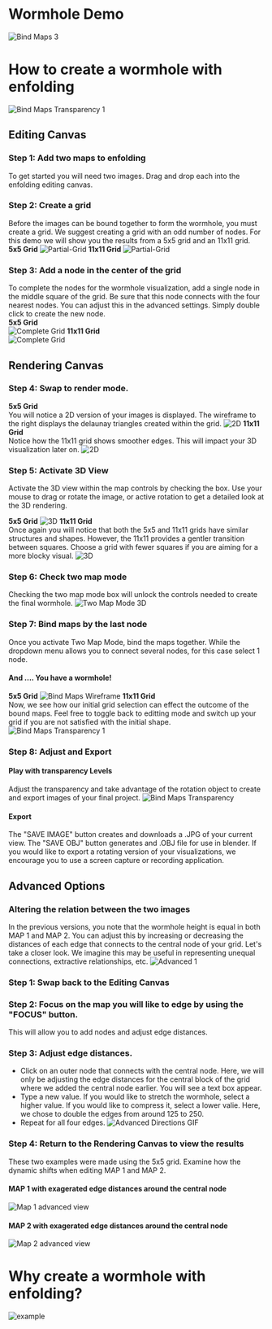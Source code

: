 # Wormhole Demo
![Bind Maps 3](graphics/wormhole/bind-maps-3.jpg)
# How to create a wormhole with enfolding
![Bind Maps Transparency 1](graphics/wormhole/title.png)
## **Editing Canvas**
### Step 1: Add two maps to enfolding 
To get started you will need two images. Drag and drop each into the enfolding editing canvas.
### Step 2: Create a grid
Before the images can be bound together to form the wormhole, you must create a grid. We suggest creating a grid with an odd number of nodes. For this demo we will show you the results from a 5x5 grid and an 11x11 grid.  
**5x5 Grid**
![Partial-Grid](graphics/wormhole/grid-all-maps.png) 
**11x11 Grid**
![Partial-Grid](graphics/wormhole/grid--11-compilation.png)
### Step 3: Add a node in the center of the grid
To complete the nodes for the wormhole visualization, add a single node in the middle square of the grid. Be sure that this node connects with the four nearest nodes. You can adjust this in the advanced settings. Simply double click to create the new node.  
**5x5 Grid**  
![Complete Grid](graphics/wormhole/grid-complete-all-maps.png) 
**11x11 Grid**  
![Complete Grid](graphics/wormhole/grid-complete-11-compilation.png) 
## **Rendering Canvas**	
### Step 4: Swap to render mode.  
**5x5 Grid**  
You will notice a 2D version of your images is displayed. The wireframe to the right displays the delaunay triangles created within the grid. 
![2D](graphics/wormhole/2D-all-maps.png) 
**11x11 Grid**  
Notice how the 11x11 grid shows smoother edges. This will impact your 3D visualization later on. 
![2D](graphics/wormhole/2D-11-wire-compilation.png)  
### Step 5: Activate 3D View
Activate the 3D view within the map controls by checking the box. Use your mouse to drag or rotate the image, or active rotation to get a detailed look at the 3D rendering.

**5x5 Grid**
![3D](graphics/wormhole/3D-all-maps.png) 
**11x11 Grid**  
Once again you will notice that both the 5x5 and 11x11 grids have similar structures and shapes. However, the 11x11 provides a gentler transition between squares. Choose a grid with fewer squares if you are aiming for a more blocky visual.
![3D](graphics/wormhole/3D-11-wire-compilation.png) 
### Step 6: Check two map mode
Checking the two map mode box will unlock the controls needed to create the final wormhole. 
![Two Map Mode 3D](graphics/wormhole/two-map-mode.jpg)
### Step 7: Bind maps by the last node
Once you activate Two Map Mode, bind the maps together. While the dropdown menu allows you to connect several nodes, for this case select 1 node.
#### And .... You have a wormhole! 
**5x5 Grid**
![Bind Maps Wireframe](graphics/wormhole/bind-wireframe-compilation.png)
**11x11 Grid**  
Now, we see how our initial grid selection can effect the outcome of the bound maps. Feel free to toggle back to editting mode and switch up your grid if you are not satisfied with the initial shape.
![Bind Maps Transparency 1](graphics/wormhole/11-wire-view.png)
### Step 8: Adjust and Export
#### Play with transparency Levels
Adjust the transparency and take advantage of the rotation object to create and export images of your final project. 
![Bind Maps Transparency](graphics/wormhole/bind-maps-transparency.jpg)
#### Export
The "SAVE IMAGE" button creates and downloads a .JPG of your current view. The "SAVE OBJ" button generates and .OBJ file for use in blender. If you would like to export a rotating version of your visualizations, we encourage you to use a screen capture or recording application. 
## Advanced Options
### Altering the relation between the two images
In the previous versions, you note that the wormhole height is equal in both MAP 1 and MAP 2. You can adjust this by increasing or decreasing the distances of each edge that connects to the central node of your grid. Let's take a closer look. We imagine this may be useful in representing unequal connections, extractive relationships, etc. 
![Advanced 1](graphics/wormhole/adjust-edge-distance-view-2.jpg)
### Step 1: Swap back to the Editing Canvas
### Step 2: Focus on the map you will like to edge by using the "FOCUS" button. 
This will allow you to add nodes and adjust edge distances. 
### Step 3: Adjust edge distances. 
- Click on an outer node that connects with the central node. 
Here, we will only be adjusting the edge distances for the central block of the grid where we added the central node earlier. You will see a text box appear. 
- Type a new value. 
If you would like to stretch the wormhole, select a higher value. If you would like to compress it, select a lower valie. Here, we chose to double the edges from around 125 to 250. 
- Repeat for all four edges. 
![Advanced Directions GIF](graphics/wormhole/adjust-edge-distance-with-text.gif)
### Step 4: Return to the Rendering Canvas to view the results
These two examples were made using the 5x5 grid. Examine how the dynamic shifts when editing MAP 1 and MAP 2. 
#### MAP 1 with exagerated edge distances around the central node
![Map 1 advanced view](graphics/wormhole/adjust-distance-M2-compilation.png)
#### MAP 2 with exagerated edge distances around the central node
![Map 2 advanced view](graphics/wormhole/adjust-distance-compilation.png)
# Why create a wormhole with enfolding?
![example](graphics/wormhole/11-bind-compilation.png)

